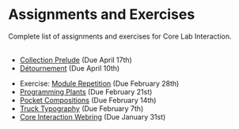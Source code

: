 # Assignments and Exercises
Complete list of assignments and exercises for Core Lab Interaction.<br><br>

- [Collection Prelude](/assignments/prelude) (Due April 17th)
- [Détournement](/assignments/detournement) (Due April 10th)
<!-- - [With Feeling](/assignments/with-feeling) (Due March 6th) -->
- Exercise: [Module Repetition](/assignments/repetition) (Due February 28th)
- [Programming Plants](/assignments/programming-plants) (Due February 21st)
- [Pocket Compositions](/assignments/pocket) (Due February 14th)
- [Truck Typography](/assignments/truck-type) (Due February 7th)
- [Core Interaction Webring](/assignments/webring) (Due January 31st)